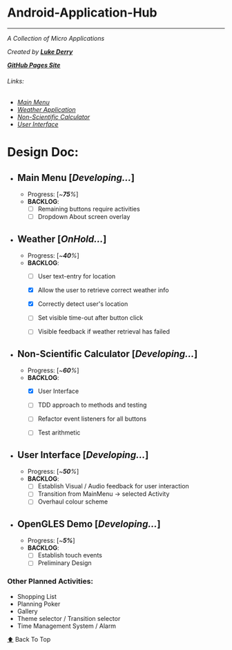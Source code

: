 # Android-Application-Hub  
_______________________________________________________________________________________________________________________________________
_A Collection of Micro Applications_  
  
_Created by_ [_**Luke Derry**_](https://www.linkedin.com/in/lukederry/)  

[_**GitHub Pages Site**_](https://lukederrynz.github.io/Android-Application-Hub/)

###### Links:  
 - [_Main Menu_](https://github.com/LukeDerryNZ/Android-Application-Hub/blob/master/README.md#main-menu-developing)  
 - [_Weather Application_](https://github.com/LukeDerryNZ/Android-Application-Hub/blob/master/README.md#weather-onhold)  
 - [_Non-Scientific Calculator_](https://github.com/LukeDerryNZ/Android-Application-Hub/blob/master/README.md#non-scientific-calculator-developing)  
 - [_User Interface_](https://github.com/LukeDerryNZ/Android-Application-Hub/blob/master/README.md#user-interface-developing)  

# Design Doc:  

- ## Main Menu [_Developing..._]  
  - Progress: [_~**75**%_]  
  - **BACKLOG**:  
    - [ ] Remaining buttons require activities 
    - [ ] Dropdown About screen overlay
    
- ## Weather [_OnHold..._]  
  - Progress: [_~**40**%_]  
  - **BACKLOG**:  
    - [ ] User text-entry for location  
    - [x] Allow the user to retrieve correct weather info  
    - [x] Correctly detect user's location  
    - [ ] Set visible time-out after button click  
    - [ ] Visible feedback if weather retrieval has failed  
    
  
- ## Non-Scientific Calculator [_Developing..._]  
  - Progress: [_~**60**%_]  
  - **BACKLOG**:  
    - [x] User Interface  
    - [ ] TDD approach to methods and testing  
    - [ ] Refactor event listeners for all buttons  
    - [ ] Test arithmetic  
  
  
- ## User Interface [_Developing..._]  
  - Progress: [_~**50**%_]  
  - **BACKLOG**:  
    - [ ] Establish Visual / Audio feedback for user interaction  
    - [ ] Transition from MainMenu -> selected Activity  
    - [ ] Overhaul colour scheme  
  
- ## OpenGLES Demo [_Developing..._]
  - Progress: [_~**5%**_]
  - **BACKLOG**:
    - [ ] Establish touch events
    - [ ] Preliminary Design
  
### Other Planned Activities:  
- Shopping List  
- Planning Poker  
- Gallery  
- Theme selector / Transition selector  
- Time Management System  / Alarm  
  
[:arrow_up:](https://github.com/LukeDerryNZ/Android-Application-Hub#android-application-hub)  Back To Top
